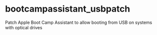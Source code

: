 bootcampassistant_usbpatch
==========================

Patch Apple Boot Camp Assistant to allow booting from USB on systems with optical drives
